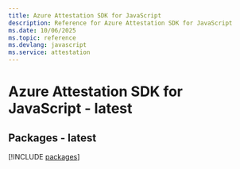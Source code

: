 ```yaml
---
title: Azure Attestation SDK for JavaScript
description: Reference for Azure Attestation SDK for JavaScript
ms.date: 10/06/2025
ms.topic: reference
ms.devlang: javascript
ms.service: attestation
---
```

# Azure Attestation SDK for JavaScript - latest
## Packages - latest
[!INCLUDE [packages](attestation-index.md)]